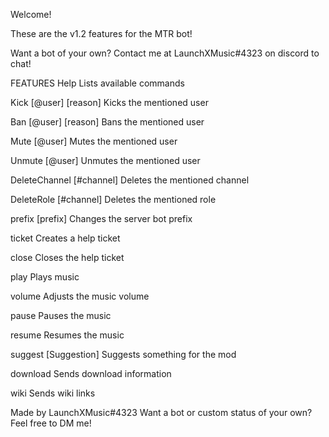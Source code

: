 Welcome!

These are the v1.2 features for the MTR bot!

Want a bot of your own?  Contact me at LaunchXMusic#4323 on discord to chat!

FEATURES
Help                      Lists available commands

Kick [@user] [reason]     Kicks the mentioned user

Ban [@user] [reason]      Bans the mentioned user

Mute [@user]              Mutes the mentioned user

Unmute [@user]            Unmutes the mentioned user

DeleteChannel [#channel]  Deletes the mentioned channel

DeleteRole [#channel]     Deletes the mentioned role

prefix [prefix]           Changes the server bot prefix

ticket                    Creates a help ticket

close                     Closes the help ticket

play                      Plays music

volume                    Adjusts the music volume

pause                     Pauses the music

resume                    Resumes the music

suggest [Suggestion]      Suggests something for the mod

download                  Sends download information

wiki                      Sends wiki links

Made by LaunchXMusic#4323
Want a bot or custom status of your own? Feel free to DM me!
